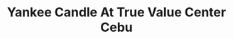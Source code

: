 ---
title: "Yankee Candle At True Value Center Cebu"
url: /cebu-city/yankee-candle-at-true-value-center-cebu/
shop: department store
---